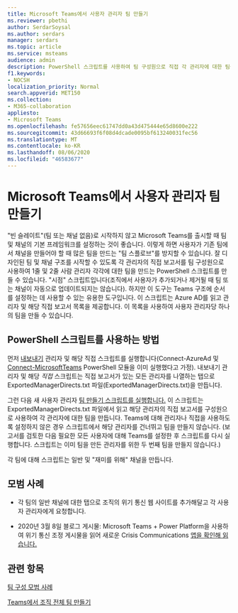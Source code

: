 ```yaml
---
title: Microsoft Teams에서 사용자 관리자 팀 만들기
ms.reviewer: pbethi
author: SerdarSoysal
ms.author: serdars
manager: serdars
ms.topic: article
ms.service: msteams
audience: admin
description: PowerShell 스크립트를 사용하여 팀 구성원으로 직접 각 관리자에 대한 팀을 만드는 방법을 배워야 합니다.
f1.keywords:
- NOCSH
localization_priority: Normal
search.appverid: MET150
ms.collection:
- M365-collaboration
appliesto:
- Microsoft Teams
ms.openlocfilehash: fe57656eec61747dd0a43d475444e65d8600e222
ms.sourcegitcommit: 43d66693f6f08d4dcade0095bf613240031fec56
ms.translationtype: MT
ms.contentlocale: ko-KR
ms.lasthandoff: 08/06/2020
ms.locfileid: "46583677"
---
```

# <a name="create-people-manager-teams-in-microsoft-teams"></a>Microsoft Teams에서 사용자 관리자 팀 만들기


"빈 슬레이트"(팀 또는 채널 없음)로 시작하지 않고 Microsoft Teams를 출시할 때 팀 및 채널의 기본 프레임워크를 설정하는 것이 좋습니다. 이렇게 하면 사용자가 기존 팀에서 채널을 만들어야 할 때 많은 팀을 만드는 "팀 스플로브"를 방지할 수 있습니다. 잘 디자인된 팀 및 채널 구조를 시작할 수 있도록 각 관리자의 직접 보고서를 팀 구성원으로 사용하여 1줄 및 2줄 사람 관리자 각각에 대한 팀을 만드는 PowerShell 스크립트를 만들 수 있습니다. "시점" 스크립트입니다(조직에서 사용자가 추가되거나 제거될 때 팀 또는 채널이 자동으로 업데이트되지는 않습니다). 하지만 이 도구는 Teams 구조에 순서를 설정하는 데 사용할 수 있는 유용한 도구입니다. 이 스크립트는 Azure AD를 읽고 관리자 및 해당 직접 보고서 목록을 제공합니다. 이 목록을 사용하여 사용자 관리자당 하나의 팀을 만들 수 있습니다. 

## <a name="how-to-use-the-powershell-script"></a>PowerShell 스크립트를 사용하는 방법 

먼저 [내보내기](scripts/powershell-script-create-teams-from-managers-export-managers.md) 관리자 및 해당 직접 스크립트를 실행합니다(Connect-AzureAd 및 [Connect-MicrosoftTeams](https://docs.microsoft.com/powershell/module/teams/connect-microsoftteams?view=teams-ps) PowerShell 모듈을 이미 실행했다고 가정). [](https://docs.microsoft.com/powershell/module/azuread/connect-azuread?view=azureadps-2.0) 내보내기 관리자 및 해당 *직접* 스크립트는 직접 보고서가 있는 모든 관리자를 나열하는 탭으로 ExportedManagerDirects.txt 파일(ExportedManagerDirects.txt)을 만듭니다. 

그런 다음 새 사용자 관리자 [팀 만들기 스크립트를 실행합니다.](scripts/powershell-script-create-teams-from-managers-new-teams.md) 이 스크립트는 ExportedManagerDirects.txt 파일에서 읽고 해당 관리자의 직접 보고서를 구성원으로 사용하여 각 관리자에 대한 팀을 만듭니다. Teams에 대해 관리자나 직접을 사용하도록 설정하지 않은 경우 스크립트에서 해당 관리자를 건너뛰고 팀을 만들지 않습니다. (보고서를 검토한 다음 필요한 모든 사용자에 대해 Teams를 설정한 후 스크립트를 다시 실행합니다. 스크립트는 이미 팀을 만든 관리자를 위한 두 번째 팀을 만들지 않습니다.)

각 팀에 대해 스크립트는 일반 및 "재미를 위해" 채널을 만듭니다. 

## <a name="best-practices"></a>모범 사례

- 각 팀의 일반 채널에 대한 탭으로 조직의 위기 통신 웹 사이트를 추가해달고 각 사용자 관리자에게 요청합니다. 

- 2020년 3월 8일 블로그 게시물: Microsoft Teams + Power Platform을 사용하여 위기 통신 조정 게시물을 읽어 새로운 Crisis Communications [앱을 확인해 읽습니다.](https://techcommunity.microsoft.com/t5/microsoft-teams-blog/coordinate-crisis-communications-using-microsoft-teams-power/ba-p/1216715)

## <a name="related-topics"></a>관련 항목

[팀 구성 모범 사례](best-practices-organizing.md)

[Teams에서 조직 전체 팀 만들기](create-an-org-wide-team.md)
